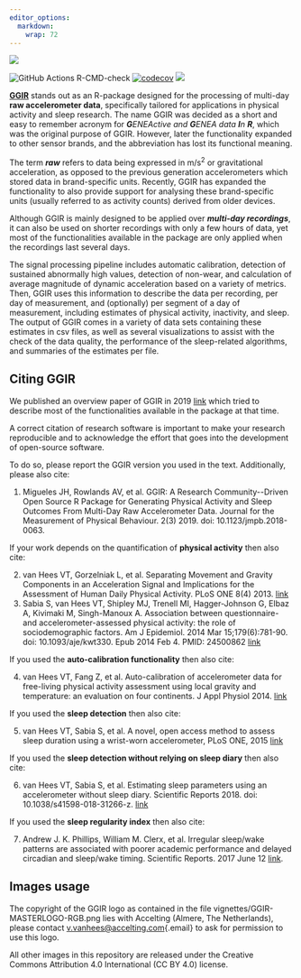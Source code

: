 ```yaml
---
editor_options: 
  markdown: 
    wrap: 72
---
```


![](vignettes/GGIR-MASTERLOGO-RGB.png)

![GitHub Actions
R-CMD-check](https://github.com/wadpac/GGIR/workflows/R-CMD-check/badge.svg)
[![codecov](https://codecov.io/gh/wadpac/GGIR/branch/master/graph/badge.svg)](https://app.codecov.io/gh/wadpac/GGIR)
[![](https://cranlogs.r-pkg.org/badges/last-month/GGIR)](https://cran.r-project.org/package=GGIR)

[**GGIR**](https://CRAN.R-project.org/package=GGIR) stands out as an
R-package designed for the processing of multi-day **raw accelerometer
data**, specifically tailored for applications in physical activity and
sleep research. The name GGIR was decided as a short and easy to
remember acronym for ***G**ENEActive and **G**ENEA data **I**n **R***,
which was the original purpose of GGIR. However, later the functionality
expanded to other sensor brands, and the abbreviation has lost its
functional meaning.

The term ***raw*** refers to data being expressed in m/s<sup>2</sup> or
gravitational acceleration, as opposed to the previous generation
accelerometers which stored data in brand-specific units. Recently, GGIR
has expanded the functionality to also provide support for analysing
these brand-specific units (usually referred to as activity counts)
derived from older devices.

Although GGIR is mainly designed to be applied over ***multi-day
recordings***, it can also be used on shorter recordings with only a few
hours of data, yet most of the functionalities available in the package
are only applied when the recordings last several days.

The signal processing pipeline includes automatic calibration, detection
of sustained abnormally high values, detection of non-wear, and
calculation of average magnitude of dynamic acceleration based on a
variety of metrics. Then, GGIR uses this information to describe the
data per recording, per day of measurement, and (optionally) per segment
of a day of measurement, including estimates of physical activity,
inactivity, and sleep. The output of GGIR comes in a variety of data
sets containing these estimates in csv files, as well as several
visualizations to assist with the check of the data quality, the
performance of the sleep-related algorithms, and summaries of the
estimates per file.

## Citing GGIR

We published an overview paper of GGIR in 2019
[link](https://doi.org/10.1123/jmpb.2018-0063) which tried to describe
most of the functionalities available in the package at that time.

A correct citation of research software is important to make your
research reproducible and to acknowledge the effort that goes into the
development of open-source software.

To do so, please report the GGIR version you used in the text.
Additionally, please also cite:

1.  Migueles JH, Rowlands AV, et al. GGIR: A Research Community--Driven
    Open Source R Package for Generating Physical Activity and Sleep
    Outcomes From Multi-Day Raw Accelerometer Data. Journal for the
    Measurement of Physical Behaviour. 2(3) 2019. doi:
    10.1123/jmpb.2018-0063.

If your work depends on the quantification of **physical activity** then
also cite:

2.  van Hees VT, Gorzelniak L, et al. Separating Movement and Gravity
    Components in an Acceleration Signal and Implications for the
    Assessment of Human Daily Physical Activity. PLoS ONE 8(4) 2013.
    [link](https://journals.plos.org/plosone/article?id=10.1371/journal.pone.0061691)
3.  Sabia S, van Hees VT, Shipley MJ, Trenell MI, Hagger-Johnson G,
    Elbaz A, Kivimaki M, Singh-Manoux A. Association between
    questionnaire- and accelerometer-assessed physical activity: the
    role of sociodemographic factors. Am J Epidemiol. 2014 Mar
    15;179(6):781-90. doi: 10.1093/aje/kwt330. Epub 2014 Feb 4. PMID:
    24500862 [link](https://pubmed.ncbi.nlm.nih.gov/24500862/)

If you used the **auto-calibration functionality** then also cite:

4.  van Hees VT, Fang Z, et al. Auto-calibration of accelerometer data
    for free-living physical activity assessment using local gravity and
    temperature: an evaluation on four continents. J Appl Physiol 2014.
    [link](https://doi.org/10.1152/japplphysiol.00421.2014)

If you used the **sleep detection** then also cite:

5.  van Hees VT, Sabia S, et al. A novel, open access method to assess
    sleep duration using a wrist-worn accelerometer, PLoS ONE, 2015
    [link](https://journals.plos.org/plosone/article?id=10.1371/journal.pone.0142533)

If you used the **sleep detection without relying on sleep diary** then
also cite:

6.  van Hees VT, Sabia S, et al. Estimating sleep parameters using an
    accelerometer without sleep diary. Scientific Reports 2018. doi:
    10.1038/s41598-018-31266-z.
    [link](https://www.nature.com/articles/s41598-018-31266-z)

If you used the **sleep regularity index** then also cite:

7.  Andrew J. K. Phillips, William M. Clerx, et al. Irregular sleep/wake
    patterns are associated with poorer academic performance and delayed
    circadian and sleep/wake timing. Scientific Reports. 2017 June 12
    [link](https://www.nature.com/articles/s41598-017-03171-4).

## Images usage

The copyright of the GGIR logo as contained in the file
vignettes/GGIR-MASTERLOGO-RGB.png lies with Accelting (Almere, The
Netherlands), please contact
[v.vanhees\@accelting.com](mailto:v.vanhees@accelting.com){.email} to
ask for permission to use this logo.

All other images in this repository are released under the Creative
Commons Attribution 4.0 International (CC BY 4.0) license.
